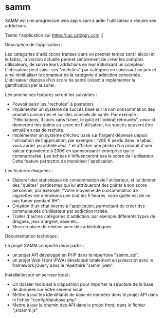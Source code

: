 # samm

SAMM est une progressive web app visant à aider l'utilisateur à réduire ses addictions.

Tester l'application sur https://luc.catzguy.com ;)

Description de l'application :

Les catégories d'addictions traitées dans un premier temps sont l'alcool et le tabac, la version actuelle permet simplement de créer les comptes utilisateurs, de suivre leurs addictions en leur initialisant un compteur.
L'utilisateur peut saisir ses "rechutes" par catégorie en saisissant un prix et ainsi réinitialiser le compteur de la catégorie d'addiction concernée.
L'utilisateur dispose d'un score de santé (visant à implémenter la gamification par la suite).

Les prochaines features seront les suivantes :
- Pouvoir saisir les "rechutes" à posteriori.
- Implémenter un système de succés basé sur la non consommation des produits concernés et sur des conseils de santé. Par exemple : "Félicitations, 3 jours sans fumer, le goût et l'odorat retrouvés", ceux-ci donneront des points au score de l'utilisateur, les succés peuvent être annulé en cas de rechute.
- Implémenter un système d'échec basé sur l'argent dépensé depuis l'utilisation de l'application, par exemple : "200 € perdu dans le tabac, vous auriez pu acheté ceci :" et afficher une photo d'un produit d'une valeur équivalente à 200€ en sponsorisant l'entreprise qui le commercialise. Les échecs n'influenceront pas le score de l'utilisateur. Cette feature permettra de monétiser l'application.

Les features éloignées :
- Elaborer des statistiques de consommation de l'utilisateur, et lui donner des "quêtes" pertinentes qui lui attribueront des points à son score personnel, par exemple, "Votre moyenne de consommation de cigarettes est d'environs une tout les 5 heures, votre quête est de ne pas fumer pendant 8H".
- Création d'un chat interne à l'application, permettant de créer des communautés d'utilisateur par addiction traitée.
- Traiter d'autres catégories d'addiction, par exemple différents types de drogues, jeux d'argent, sexe etc...
- Mise en place de relatios avec des addictologues 

Documentation technique : 

Le projet SAMM comporte deux partis :
- un projet API développé en PHP dans le répertoire "samm_api".
- un projet Web Front (PWA) développé totalement en javascript avec le framework jQuery dans le répertoire "samm_web".

Installation sur un serveur local :
- Un dossier tools est à disposition pour importer la structure de la base de données sur votre serveur local.
- Mettre à jour les identifiants de base de données dans le projet API dans le fichier "config/database.php"
- Mettre à jour le chemin des API dans le projet front, dans le fichier "js/samm.js"






